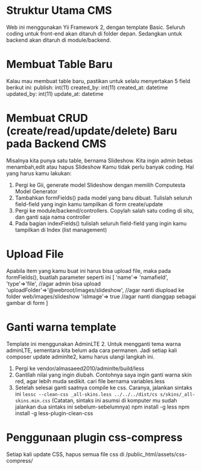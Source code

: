 Struktur Utama CMS
================
Web ini menggunakan Yii Framework 2, dengan template Basic.
Seluruh coding untuk front-end akan ditaruh di folder depan.
Sedangkan untuk backend akan ditaruh di module/backend.

Membuat Table Baru
==================
Kalau mau membuat table baru, pastikan untuk selalu menyertakan 5 field berikut ini: 
publish: int(11)
created_by: int(11)
created_at: datetime
updated_by: int(11)
update_at: datetime


Membuat CRUD (create/read/update/delete) Baru pada Backend CMS
=======================
Misalnya kita punya satu table, bernama Slideshow.
Kita ingin admin bebas menambah,edit atau hapus Slideshow
Kamu tidak perlu banyak coding. Hal yang harus kamu lakukan: 
1. Pergi ke Gii, generate model Slideshow dengan memilih Computesta Model Generator
2. Tambahkan formFields() pada model yang baru dibuat. Tulislah seluruh field-field yang ingin kamu tampilkan di form create/update
3. Pergi ke module/backend/controllers. Copylah salah satu coding di situ, dan ganti saja nama controller
4. Pada bagian indexFields() tulislah seluruh field-field yang ingin kamu tampilkan di Index (list management)


Upload File
=================
Apabila item yang kamu buat ini harus bisa upload file, maka pada formFields(), 
buatlah parameter seperti ini
[
	'name'=> 'namafield',
	'type'=>'file', //agar admin bisa upload
	'uploadFolder'=>'@webroot/images/slideshow', //agar nanti diupload ke folder web/images/slideshow
	'isImage'=> true //agar nanti dianggap sebagai gambar di form
]


Ganti warna template
==================
Template ini menggunakan AdminLTE 2. Untuk mengganti tema warna adminLTE, sementara kita belum 
ada cara permanen. Jadi setiap kali composer update adminlte2, kamu harus ulangi langkah ini. 
1. Pergi ke vendor/almasaeed2010/adminlte/build/less
2. Gantilah nilai yang ingin diubah. Contohnya saya ingin ganti warna skin red, agar lebih muda sedikit. cari file bernama variables.less
3. Setelah selesai ganti saatnya compile ke css. Caranya, jalankan sintaks ini `lessc --clean-css _all-skins.less ../../../dist/cs
s/skins/_all-skins.min.css`
(Catatan, sintaks ini asumsi di komputer mu sudah jalankan dua sintaks ini sebelum-sebelumnya)
npm install -g less
npm install -g less-plugin-clean-css


Penggunaan plugin css-compress
==================
Setiap kali update CSS, hapus semua file css di /public_html/assets/css-compress/
